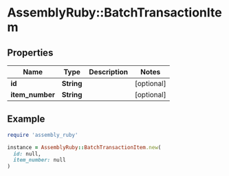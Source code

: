 # AssemblyRuby::BatchTransactionItem

## Properties

| Name | Type | Description | Notes |
| ---- | ---- | ----------- | ----- |
| **id** | **String** |  | [optional] |
| **item_number** | **String** |  | [optional] |

## Example

```ruby
require 'assembly_ruby'

instance = AssemblyRuby::BatchTransactionItem.new(
  id: null,
  item_number: null
)
```

